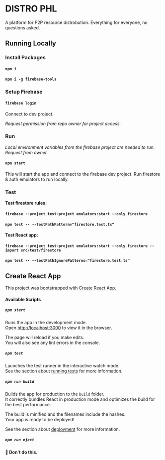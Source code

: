 # DISTRO PHL

A platform for P2P resource distrobution. Everything for everyone, no questions asked.

## Running Locally

### Install Packages

#### `npm i`

#### `npm i -g firebase-tools`

### Setup Firebase

#### `firebase login`

Connect to dev project.

*Request permission from repo owner for project access.*

### Run

*Local environment variables from the firebase project are needed to run. Request from owner.*

#### `npm start`

This will start the app and connect to the firebase dev project. Run firestore & auth emulators to run locally.

### Test

**Test firestore rules:**

#### `firebase --project test-project emulators:start --only firestore`

#### `npm test -- --testPathPattern="firestore.test.ts"`

**Test React app:**

#### `firebase --project test-project emulators:start --only firestore --import src/test/firestore`

#### `npm test -- --testPathIgnorePatterns="firestore.test.ts"`

## Create React App

This project was bootstrapped with [Create React App](https://github.com/facebook/create-react-app).

#### Available Scripts

##### `npm start`

Runs the app in the development mode.\
Open [http://localhost:3000](http://localhost:3000) to view it in the browser.

The page will reload if you make edits.\
You will also see any lint errors in the console.

##### `npm test`

Launches the test runner in the interactive watch mode.\
See the section about [running tests](https://facebook.github.io/create-react-app/docs/running-tests) for more information.

##### `npm run build`

Builds the app for production to the `build` folder.\
It correctly bundles React in production mode and optimizes the build for the best performance.

The build is minified and the filenames include the hashes.\
Your app is ready to be deployed!

See the section about [deployment](https://facebook.github.io/create-react-app/docs/deployment) for more information.

##### `npm run eject`

**🔴 Don't do this.**
